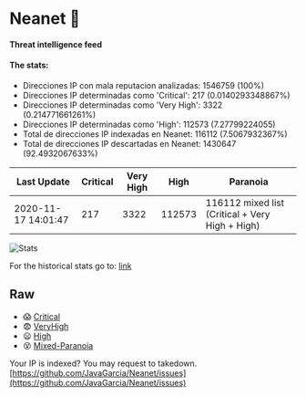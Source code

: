 # Neanet :hocho:
#### Threat intelligence feed
#### The stats:

- Direcciones IP con mala reputacion analizadas: 1546759 (100%)
- Direcciones IP determinadas como 'Critical':  217 (0.0140293348867%)
- Direcciones IP determinadas como 'Very High':  3322 (0.214771661261%)
- Direcciones IP determinadas como 'High':  112573 (7.27799224055)
- Total de direcciones IP indexadas en Neanet:  116112 (7.5067932367%)
- Total de direcciones IP descartadas en Neanet:  1430647 (92.4932067633%)

| Last Update | Critical | Very High | High | Paranoia |
| --- | --- | --- | --- | --- |
| 2020-11-17 14:01:47 | 217 | 3322 | 112573 | 116112 mixed list (Critical + Very High + High)|

![Stats](https://docs.google.com/spreadsheets/d/e/2PACX-1vSnaNMIXVabIpDJjufMlzH7poXnshF3mgd8Is1g9ytUEzVsP5my4Trn8f-xkoLLQ38xpL3HtmUexLo6/pubchart?oid=501124687&format=image)

For the historical stats go to: [link](/stats.csv)
## Raw
- :scream: [Critical](https://raw.githubusercontent.com/JavaGarcia/Neanet/master/blacklists/neanet_critical.txt)
- :fearful: [VeryHigh](https://raw.githubusercontent.com/JavaGarcia/Neanet/master/blacklists/neanet_veryHigh.txtt)
- :frowning: [High](https://raw.githubusercontent.com/JavaGarcia/Neanet/master/blacklists/neanet_high.txt)
- :dizzy_face: [Mixed-Paranoia](https://raw.githubusercontent.com/JavaGarcia/Neanet/master/blacklists/neanet_all.txt)


Your IP is indexed? You may request to takedown. [https://github.com/JavaGarcia/Neanet/issues](https://github.com/JavaGarcia/Neanet/issues)

































































































































































































































































































































































































































































































































































































































































































































































































































































































































































































































































































































































































































































































































































































































































































































































































































































































































































































































































































































































































































































































































































































































































































